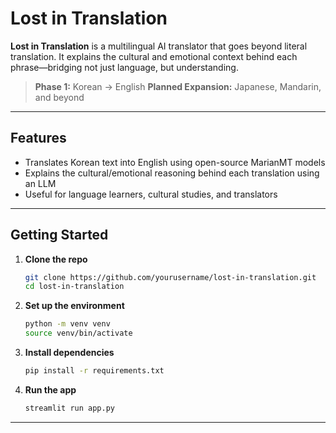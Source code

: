 # Lost in Translation
**Lost in Translation** is a multilingual AI translator that goes beyond literal translation. It explains the cultural and emotional context behind each phrase—bridging not just language, but understanding.

> **Phase 1:** Korean → English
> **Planned Expansion:** Japanese, Mandarin, and beyond

---

## Features
- Translates Korean text into English using open-source MarianMT models
- Explains the cultural/emotional reasoning behind each translation using an LLM
- Useful for language learners, cultural studies, and translators

---

## Getting Started
1. **Clone the repo**
   ```bash
   git clone https://github.com/yourusername/lost-in-translation.git
   cd lost-in-translation
   ```
2. **Set up the environment**
   ```bash
   python -m venv venv
   source venv/bin/activate
   ```
3. **Install dependencies**
   ```bash
   pip install -r requirements.txt
   ```
4. **Run the app**
   ```bash
   streamlit run app.py
   ```

---

